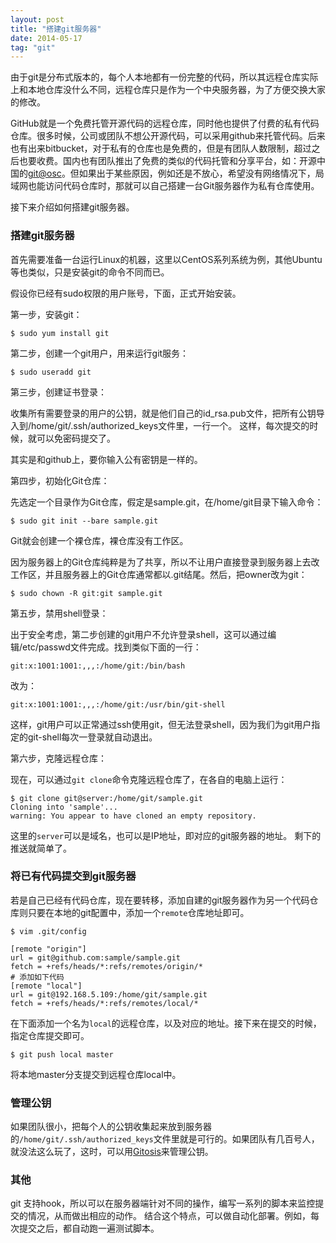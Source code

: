 ```yaml
---
layout: post
title: "搭建git服务器"
date: 2014-05-17
tag: "git"
---
```



由于git是分布式版本的，每个人本地都有一份完整的代码，所以其远程仓库实际上和本地仓库没什么不同，远程仓库只是作为一个中央服务器，为了方便交换大家的修改。

GitHub就是一个免费托管开源代码的远程仓库，同时他也提供了付费的私有代码仓库。很多时候，公司或团队不想公开源代码，可以采用github来托管代码。后来也有出来bitbucket，对于私有的仓库也是免费的，但是有团队人数限制，超过之后也要收费。国内也有团队推出了免费的类似的代码托管和分享平台，如：开源中国的[git@osc][git oschina]。但如果出于某些原因，例如还是不放心，希望没有网络情况下，局域网也能访问代码仓库时，那就可以自己搭建一台Git服务器作为私有仓库使用。

接下来介绍如何搭建git服务器。

<!-- more -->

### 搭建git服务器

首先需要准备一台运行Linux的机器，这里以CentOS系列系统为例，其他Ubuntu等也类似，只是安装git的命令不同而已。

假设你已经有sudo权限的用户账号，下面，正式开始安装。

第一步，安装git：

	$ sudo yum install git

第二步，创建一个git用户，用来运行git服务：

	$ sudo useradd git

第三步，创建证书登录：

收集所有需要登录的用户的公钥，就是他们自己的id_rsa.pub文件，把所有公钥导入到/home/git/.ssh/authorized_keys文件里，一行一个。
这样，每次提交的时候，就可以免密码提交了。

其实是和github上，要你输入公有密钥是一样的。

第四步，初始化Git仓库：

先选定一个目录作为Git仓库，假定是sample.git，在/home/git目录下输入命令：

	$ sudo git init --bare sample.git

Git就会创建一个裸仓库，裸仓库没有工作区。

因为服务器上的Git仓库纯粹是为了共享，所以不让用户直接登录到服务器上去改工作区，并且服务器上的Git仓库通常都以.git结尾。然后，把owner改为git：

	$ sudo chown -R git:git sample.git

第五步，禁用shell登录：

出于安全考虑，第二步创建的git用户不允许登录shell，这可以通过编辑/etc/passwd文件完成。找到类似下面的一行：

	git:x:1001:1001:,,,:/home/git:/bin/bash

改为：

	git:x:1001:1001:,,,:/home/git:/usr/bin/git-shell

这样，git用户可以正常通过ssh使用git，但无法登录shell，因为我们为git用户指定的git-shell每次一登录就自动退出。

第六步，克隆远程仓库：

现在，可以通过`git clone`命令克隆远程仓库了，在各自的电脑上运行：

	$ git clone git@server:/home/git/sample.git
	Cloning into 'sample'...
	warning: You appear to have cloned an empty repository.

这里的`server`可以是域名，也可以是IP地址，即对应的git服务器的地址。
剩下的推送就简单了。


### 将已有代码提交到git服务器

若是自己已经有代码仓库，现在要转移，添加自建的git服务器作为另一个代码仓库则只要在本地的git配置中，添加一个`remote`仓库地址即可。

	$ vim .git/config

	[remote "origin"]
	url = git@github.com:sample/sample.git
	fetch = +refs/heads/*:refs/remotes/origin/*
	# 添加如下代码
	[remote "local"]
	url = git@192.168.5.109:/home/git/sample.git
	fetch = +refs/heads/*:refs/remotes/local/*

在下面添加一个名为`local`的远程仓库，以及对应的地址。接下来在提交的时候，指定仓库提交即可。

	$ git push local master

将本地master分支提交到远程仓库local中。


### 管理公钥

如果团队很小，把每个人的公钥收集起来放到服务器的`/home/git/.ssh/authorized_keys`文件里就是可行的。如果团队有几百号人，就没法这么玩了，这时，可以用[Gitosis][gitosis]来管理公钥。


### 其他

git 支持hook，所以可以在服务器端针对不同的操作，编写一系列的脚本来监控提交的情况，从而做出相应的动作。
结合这个特点，可以做自动化部署。例如，每次提交之后，都自动跑一遍测试脚本。





[git oschina]: http://git.oschina.net/
[gitosis]: https://github.com/res0nat0r/gitosis